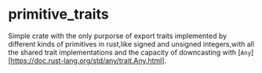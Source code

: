 # primitive_traits

Simple crate with the only purporse of export traits implemented by different kinds of
primitives in rust,like signed and unsigned integers,with all the shared trait implementations
and the capacity of downcasting with [`Any`][https://doc.rust-lang.org/std/any/trait.Any.html].